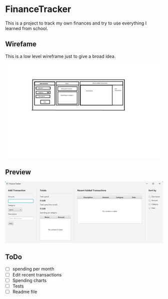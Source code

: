 # FinanceTracker

This is a project to track my own finances and try to use everything I learned from school.

## Wirefame

This is a low level wireframe just to give a broad idea.

![wireframe](/app/src/main/resources/images/lowQualityWirframe.png)

## Preview

![Preview](/app/src/main/resources/images/AppPreview.png)

## ToDo

- [ ] spending per month
- [ ] Edit recent transactions 
- [ ] Spending charts
- [ ] Tests
- [ ] Readme file